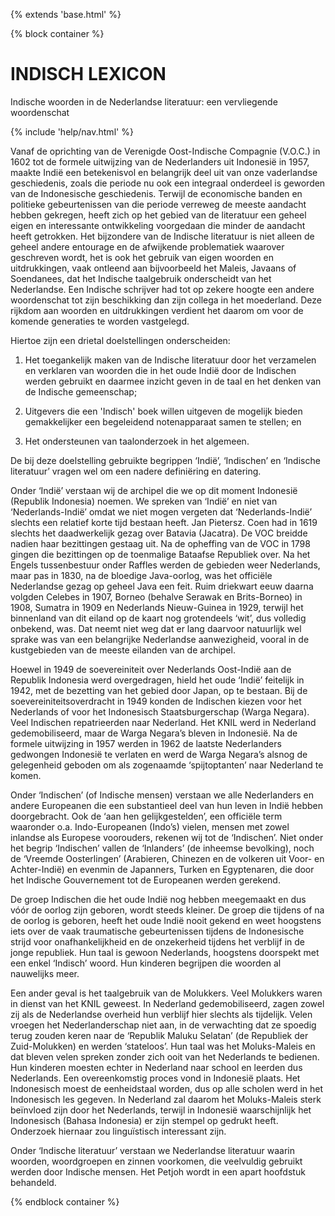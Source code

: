 {% extends 'base.html' %}

{% block container %}

<div class="hero-unit">
<h1>INDISCH LEXICON</h1>

<p>Indische woorden in de Nederlandse literatuur: een vervliegende woordenschat</p>
</div>

{% include 'help/nav.html' %}
 
Vanaf de oprichting van de Verenigde Oost-Indische Compagnie (V.O.C.) in 1602 tot de formele uitwijzing van de Nederlanders uit Indonesië in 1957, maakte Indië een betekenisvol en belangrijk deel uit van onze vaderlandse geschiedenis, zoals die periode nu ook een integraal onderdeel is geworden van de Indonesische geschiedenis. Terwijl de economische banden en politieke gebeurtenissen van die periode verreweg de meeste aandacht hebben gekregen, heeft zich op het gebied van de literatuur een geheel eigen en interessante ontwikkeling voorgedaan die minder de aandacht heeft getrokken. Het bijzondere van de Indische literatuur is niet alleen de geheel andere entourage en de afwijkende problematiek waarover geschreven wordt, het is ook het gebruik van eigen woorden en uitdrukkingen, vaak ontleend aan bijvoorbeeld het Maleis, Javaans of Soendanees, dat het Indische taalgebruik onderscheidt van het Nederlandse. Een Indische schrijver had tot op zekere hoogte een andere woordenschat tot zijn beschikking dan zijn collega in het moederland. Deze rijkdom aan woorden en uitdrukkingen verdient het daarom om voor de komende generaties te worden vastgelegd.
 
Hiertoe zijn een drietal doelstellingen onderscheiden:
 
1. Het toegankelijk maken van de Indische literatuur door het verzamelen en verklaren van woorden die in het oude Indië door de Indischen werden gebruikt en daarmee inzicht geven in de taal en het denken van de Indische gemeenschap;

2. Uitgevers die een 'Indisch' boek willen uitgeven de mogelijk bieden gemakkelijker een begeleidend notenapparaat samen te stellen; en

3. Het ondersteunen van taalonderzoek in het algemeen.
 
De bij deze doelstelling gebruikte begrippen ‘Indië’, ‘Indischen’ en ‘Indische literatuur’ vragen wel om een nadere definiëring en datering.
 
Onder ‘Indië’ verstaan wij de archipel die we op dit moment Indonesië (Republik Indonesia) noemen.
We spreken van ‘Indië’ en niet van ‘Nederlands-Indië’ omdat we niet mogen vergeten dat ‘Nederlands-Indië’ slechts een relatief korte tijd bestaan heeft. Jan Pietersz. Coen had in 1619 slechts het daadwerkelijk gezag over Batavia (Jacatra). De VOC breidde nadien haar bezittingen gestaag uit. Na de opheffing van de VOC in 1798 gingen die bezittingen op de toenmalige Bataafse Republiek over. Na het Engels tussenbestuur onder Raffles werden de gebieden weer Nederlands, maar pas in 1830, na de bloedige Java-oorlog, was het officiële Nederlandse gezag op geheel Java een feit. Ruim driekwart eeuw daarna volgden Celebes in 1907, Borneo (behalve Serawak en Brits-Borneo) in 1908, Sumatra in 1909 en Nederlands Nieuw-Guinea in 1929, terwijl het binnenland van dit eiland op de kaart nog grotendeels ‘wit’, dus volledig onbekend, was. Dat neemt niet weg dat er lang daarvoor natuurlijk wel sprake was van een belangrijke Nederlandse aanwezigheid, vooral in de kustgebieden van de meeste eilanden van de archipel.
 
Hoewel in 1949 de soevereiniteit over Nederlands Oost-Indië aan de Republik Indonesia werd overgedragen, hield het oude ‘Indië’ feitelijk in 1942, met de bezetting van het gebied door Japan, op te bestaan. Bij de soevereiniteitsoverdracht in 1949 konden de Indischen kiezen voor het Nederlands of voor het Indonesisch Staatsburgerschap (Warga Negara). Veel Indischen repatrieerden naar Nederland. Het KNIL werd in Nederland gedemobiliseerd, maar de Warga Negara’s bleven in Indonesië. Na de formele uitwijzing in 1957 werden in 1962 de laatste Nederlanders gedwongen Indonesië te verlaten en werd de Warga Negara’s alsnog de gelegenheid geboden om als zogenaamde ‘spijtoptanten’ naar Nederland te komen.
 
Onder ‘Indischen’ (of Indische mensen) verstaan we alle Nederlanders en andere Europeanen die een substantieel deel van hun leven in Indië hebben doorgebracht. Ook de ‘aan hen gelijkgestelden’, een officiële term waaronder o.a. Indo-Europeanen (Indo’s) vielen, mensen met zowel inlandse als Europese voorouders, rekenen wij tot de ‘Indischen’. Niet onder het begrip ‘Indischen’ vallen de ‘Inlanders’ (de inheemse bevolking), noch de ‘Vreemde Oosterlingen’ (Arabieren, Chinezen en de volkeren uit Voor- en Achter-Indië) en evenmin de Japanners, Turken en Egyptenaren, die door het Indische Gouvernement tot de Europeanen werden gerekend.
 
De groep Indischen die het oude Indië nog hebben meegemaakt en dus vóór de oorlog zijn geboren, wordt steeds kleiner. De groep die tijdens of na de oorlog is geboren, heeft het oude Indië nooit gekend en weet hoogstens iets over de vaak traumatische gebeurtenissen tijdens de Indonesische strijd voor onafhankelijkheid en de onzekerheid tijdens het verblijf in de jonge republiek. Hun taal is gewoon Nederlands, hoogstens doorspekt met een enkel ‘Indisch’ woord. Hun kinderen begrijpen die woorden al nauwelijks meer.
 
Een ander geval is het taalgebruik van de Molukkers. Veel Molukkers waren in dienst van het KNIL geweest. In Nederland gedemobiliseerd, zagen zowel zij als de Nederlandse overheid hun verblijf hier slechts als tijdelijk. Velen vroegen het Nederlanderschap niet aan, in de verwachting dat ze spoedig terug zouden keren naar de ‘Republik Maluku Selatan’ (de Republiek der Zuid-Molukken) en werden ‘stateloos’. Hun taal was het Moluks-Maleis en dat bleven velen spreken zonder zich ooit van het Nederlands te bedienen. Hun kinderen moesten echter in Nederland naar school en leerden dus Nederlands. Een overeenkomstig proces vond in Indonesië plaats. Het Indonesisch moest de eenheidstaal worden, dus op alle scholen werd in het Indonesisch les gegeven.
In Nederland zal daarom het Moluks-Maleis sterk beïnvloed zijn door het Nederlands, terwijl in Indonesië waarschijnlijk het Indonesisch (Bahasa Indonesia) er zijn stempel op gedrukt heeft. Onderzoek hiernaar zou linguïstisch interessant zijn.
 
Onder ‘Indische literatuur’ verstaan we Nederlandse literatuur waarin woorden, woordgroepen en zinnen voorkomen, die veelvuldig gebruikt werden door Indische mensen. Het Petjoh wordt in een apart hoofdstuk behandeld.

{% endblock container %}